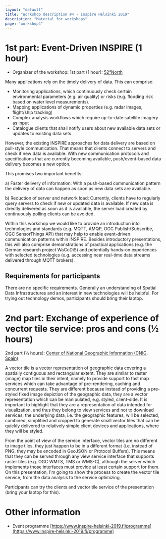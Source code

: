 ```yaml
---
layout: "default"
title: "Workshop description #4 - Inspire Helsinki 2019"
description: "Material for workshops"
page: "workshop4"
---
```

# 1st part: Event-Driven INSPIRE (1 hour)

* Organizer of the workshop: 1st part (1 hour): [52°North](https://52north.org/en/)

Many applications rely on the timely delivery of data. This can comprise: 
 
* Monitoring applications, which continuously check certain environmental parameters (e.g. air quality) or risks (e.g. flooding risk based on water level measurements). 
* Mapping applications of dynamic properties (e.g. radar images, flight/ship tracking)
* Complex analysis workflows which require up-to-date satellite imagery as input
* Catalogue clients that shall notify users about new available data sets or updates to existing data sets 
 
However, the existing INSPIRE approaches for data delivery are based on pull-style communication. That means that clients connect to servers and check if new data is available. With new communication protocols and specifications that are currently becoming available, push/event-based data delivery becomes a new option. 
 
This promises two important benefits: 
 
a) Faster delivery of information: With a push-based communication pattern the delivery of data can happen as soon as new data sets are available. 
 
b) Reduction of server and network load: Currently, clients have to regularly query servers to check if new or updated data is available. If new data is directly delivered as soon as it is available, the server load created by continuously polling clients can be avoided. 
 
Within this workshop we would like to provide an introduction into technologies and standards (e.g. MQTT, AMQP, OGC Publish/Subscribe, OGC SensorThings API) that may help to enable event-driven communication patterns within INSPIRE. Besides introductory presentations, this will also comprise demonstrations of practical applications (e.g. the German research project WaCoDiS) and potentially hands-on experiences with selected technologies (e.g. accessing near real-time data streams delivered through MQTT brokers).

## Requirements for participants

There are no specific requirements. Generally an understanding of Spatial Data Infrastructures and an interest in new technologies will be helpful. For trying out technology demos, participants should bring their laptop.

# 2nd part: Exchange of experience of vector tile service: pros and cons (½ hours)

2nd part (½ hours): [Center of National Geographic Information (CNIG, Spain)](https://www.cnig.es/locale?lang=en)

A vector tile is a vector representation of geographic data covering a spatially contiguous and rectangular extent. They are similar to raster (image) map tiles in their intent, namely to provide support to fast map services which can take advantage of pre-rendering, caching and concurrent requests. They are different because instead of providing a pre-styled fixed image depiction of the geographic data, they are a vector representation which can be manipulated, e.g. styled, client-side. It is important to highlight that they are a representation of data intended for visualization, and thus they belong to view services and not to download services; the underlying data, i.e. the geographic features, will be selected, combined, simplified and cropped to generate small vector tiles that can be quickly delivered to relatively simple client devices and applications, where they will be styled. 
 
From the point of view of the service interface, vector tiles are no different to image tiles, they just happen to be in a different format (i.e. instead of PNG, they may be encoded in GeoJSON or Protocol Buffers). This means that they can be served through any view service interface that supports raster tiles (e.g. OGC WMTS, TMS or WMS-C), although the server which implements those interfaces must provide at least certain support for them. 
On this presentation, I'm going to show the process to create the vector tile service, from the data analysis to the service optimizing. 

Participants can try the clients and vector tile service of the presentation (bring your laptop for this).



# Other information

* Event programme [https://www.inspire-helsinki-2019.fi/programme](https://www.inspire-helsinki-2019.fi/programme)
